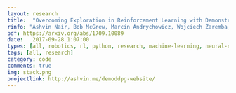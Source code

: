```yaml
---
layout: research
title:  "Overcoming Exploration in Reinforcement Learning with Demonstrations."
rinfo: "Ashvin Nair, Bob McGrew, Marcin Andrychowicz, Wojciech Zaremba, Pieter Abbeel. ICRA 2018."
pdf: https://arxiv.org/abs/1709.10089
date:   2017-09-28 1:07:00
types: [all, robotics, rl, python, research, machine-learning, neural-nets]
tags: [all, research]
category: code
comments: true
img: stack.png
projectlink: http://ashvin.me/demoddpg-website/
---
```

